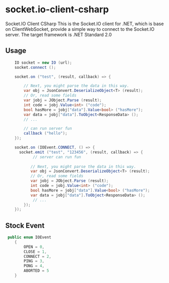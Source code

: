 # socket.io-client-csharp
 Socket.IO Client CSharp
This is the Socket.IO client for .NET, which is base on ClientWebSocket, provide a simple way to connect to the Socket.IO server. The target framework is .NET Standard 2.0
## Usage
```C#
    IO socket = new IO (url);
    socket.connect ();

    socket.on ("test", (result, callback) => {

        // Next, you might parse the data in this way.
        var obj = JsonConvert.DeserializeObject<T> (result);
        // Or, read some fields
        var jobj = JObject.Parse (result);
        int code = jobj.Value<int> ("code");
        bool hasMore = jobj["data"].Value<bool> ("hasMore");
        var data = jobj["data"].ToObject<ResponseData> ();
        // ...

        // can run server fun
        callback ("hello");
    });

    socket.on (IOEvent.CONNECT, () => {
      socket.emit ("test", "123456", (result, callback) => {
            // server can run fun
            
           // Next, you might parse the data in this way.
           var obj = JsonConvert.DeserializeObject<T> (result);
           // Or, read some fields
           var jobj = JObject.Parse (result);
           int code = jobj.Value<int> ("code");
           bool hasMore = jobj["data"].Value<bool> ("hasMore");
           var data = jobj["data"].ToObject<ResponseData> ();
            // ...
        });
    });
```

## Stock Event

```C#
 public enum IOEvent
    {
        OPEN = 0,
        CLOSE = 1,
        CONNECT = 2,
        PING = 3,
        PONG = 4,
        ABORTED = 5
    }
```
